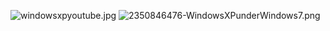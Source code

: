 ![windowsxpyoutube.jpg](https://bitbucket.org/repo/EBnakg/images/3473486444-windowsxpyoutube.jpg)
![2350846476-WindowsXPunderWindows7.png](https://bitbucket.org/repo/EBnakg/images/659379318-2350846476-WindowsXPunderWindows7.png)